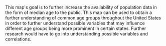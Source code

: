 This map's goal is to further increase the availability of population data in the form of median age to the public. This map can be used to obtain a further understanding of common age groups throughout the United States in order to further understand possible variables that may influence different age groups being more prominent in certain states. Further research would have to go into understanding possible variables and correlations.
